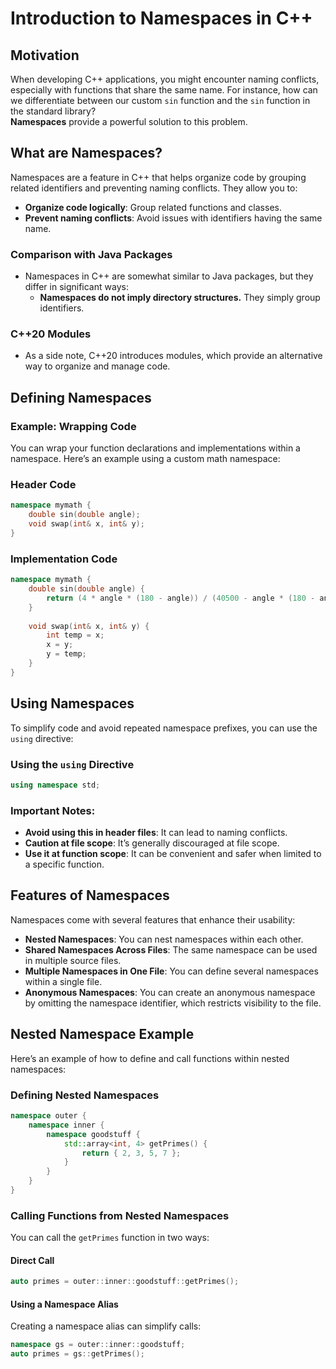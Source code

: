 # Introduction to Namespaces in C++

## Motivation
When developing C++ applications, you might encounter naming conflicts, especially with functions that share the same name. 
For instance, how can we differentiate between our custom `sin` function and the `sin` function in the standard library?  
**Namespaces** provide a powerful solution to this problem.

## What are Namespaces?
Namespaces are a feature in C++ that helps organize code by grouping related identifiers and preventing naming conflicts. 
They allow you to:
- **Organize code logically**: Group related functions and classes.
- **Prevent naming conflicts**: Avoid issues with identifiers having the same name.
  
### Comparison with Java Packages
- Namespaces in C++ are somewhat similar to Java packages, but they differ in significant ways:
  - **Namespaces do not imply directory structures.** They simply group identifiers.

### C++20 Modules
- As a side note, C++20 introduces modules, which provide an alternative way to organize and manage code.

## Defining Namespaces

### Example: Wrapping Code
You can wrap your function declarations and implementations within a namespace. Here’s an example using a custom math namespace:

### Header Code
```cpp
namespace mymath {
    double sin(double angle);
    void swap(int& x, int& y);
}
```

### Implementation Code
```cpp
namespace mymath {
    double sin(double angle) {
        return (4 * angle * (180 - angle)) / (40500 - angle * (180 - angle));
    }
    
    void swap(int& x, int& y) {
        int temp = x;
        x = y;
        y = temp;
    }
}
```

## Using Namespaces
To simplify code and avoid repeated namespace prefixes, you can use the `using` directive:

### Using the `using` Directive
```cpp
using namespace std;
```

### Important Notes:
- **Avoid using this in header files**: It can lead to naming conflicts.
- **Caution at file scope**: It’s generally discouraged at file scope.
- **Use it at function scope**: It can be convenient and safer when limited to a specific function.

## Features of Namespaces
Namespaces come with several features that enhance their usability:
- **Nested Namespaces**: You can nest namespaces within each other.
- **Shared Namespaces Across Files**: The same namespace can be used in multiple source files.
- **Multiple Namespaces in One File**: You can define several namespaces within a single file.
- **Anonymous Namespaces**: You can create an anonymous namespace by omitting the namespace identifier, which restricts visibility to the file.

## Nested Namespace Example
Here’s an example of how to define and call functions within nested namespaces:

### Defining Nested Namespaces
```cpp
namespace outer {
    namespace inner {
        namespace goodstuff {
            std::array<int, 4> getPrimes() {
                return { 2, 3, 5, 7 };
            }
        }
    }
}
```

### Calling Functions from Nested Namespaces
You can call the `getPrimes` function in two ways:

#### Direct Call
```cpp
auto primes = outer::inner::goodstuff::getPrimes();
```

#### Using a Namespace Alias
Creating a namespace alias can simplify calls:
```cpp
namespace gs = outer::inner::goodstuff;
auto primes = gs::getPrimes();
```
